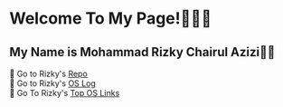 # Welcome To My Page!👨🏼‍💻

## My Name is Mohammad **Rizky** Chairul Azizi👋🏼

🚀 Go to Rizky's [Repo](https://github.com/rizkyca?tab=repositories)<br>
🚀 Go to Rizky's [OS Log](https://rizkyca.github.io/os212//TXT/mylog.txt)<br>
🚀 Go To Rizky's [Top OS Links](https://rizkyca.github.io/os212/LINKS/)

